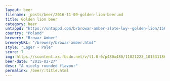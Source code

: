 ```yaml
---
layout: beer
filename: _posts/beer/2016-11-09-golden-lion-beer.md
title: Golden lion beer
category: beer
untappd: "https://untappd.com/b/browar-amber-zlote-lwy--golden-lion/156941"
country: "Poland"
brewery: "Browar Amber"
breweryURL: "/brewery/browar-amber.html"
style: "Lager - Pale"
score: 7
img: https://scontent.xx.fbcdn.net/v/t1.0-0/p480x480/11021223_10153118669773745_8881697342781962806_n.jpg?oh=4573850508c49e079fc3a5b4614d4ac2&oe=5B01026E
beer-date: "2015-02-27"
desc: "A nicely rounded flavour"
permalink: /beer/:title.html
---
```

